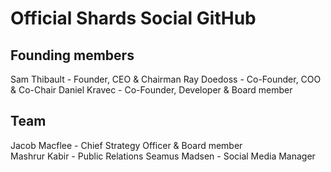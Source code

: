 # Official Shards Social GitHub


## Founding members


Sam Thibault - Founder, CEO & Chairman
Ray Doedoss - Co-Founder, COO & Co-Chair
Daniel Kravec - Co-Founder, Developer & Board member

 
## Team

Jacob Macflee - Chief Strategy Officer & Board member  
Mashrur Kabir - Public Relations 
Seamus Madsen - Social Media Manager 
